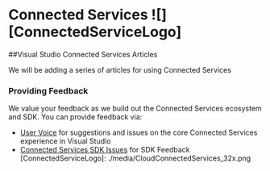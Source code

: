 # Connected Services ![][ConnectedServiceLogo]

##Visual Studio Connected Services Articles

We will be adding a series of articles for using Connected Services

### Providing Feedback
We value your feedback as we build out the Connected Services ecosystem and SDK. You can provide feedback via:
 
* [User Voice](https://visualstudio.uservoice.com/forums/265038-connected-services) for suggestions and issues on the core Connected Services experience in Visual Studio
* [Connected Services SDK Issues](https://github.com/Microsoft/ConnectedServices-ProviderAuthorSamples/issues) for SDK Feedback
[ConnectedServiceLogo]: ./media/CloudConnectedServices_32x.png
